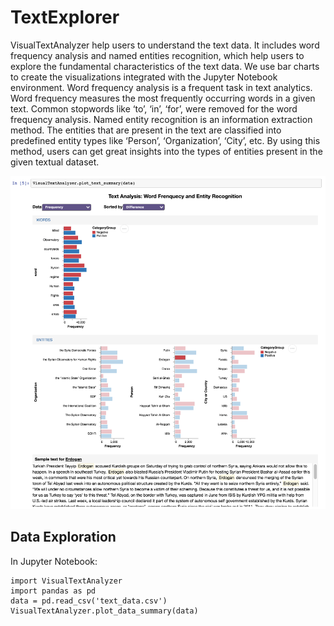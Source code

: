 # TextExplorer

VisualTextAnalyzer help users to understand the text data. It includes word frequency analysis and named entities recognition, which help users to explore the fundamental characteristics of the text data. We use bar charts to create the visualizations integrated with the Jupyter Notebook environment. Word frequency analysis is a frequent task in text analytics. Word frequency measures the most frequently occurring words in a given text. Common stopwords like ‘to’, ‘in’, ‘for’, were removed for the word frequency analysis. Named entity recognition is an information extraction method. The entities that are present in the text are classified into predefined entity types like ‘Person’, ‘Organization’, ‘City’, etc.  By using this method, users can get great insights into the types of entities present in the given textual dataset.

![Visual Text Analyzer](https://github.com/soniacq/TextExplorer/blob/master/imgs/plot_text_summary.png)

## Data Exploration

In Jupyter Notebook:
~~~~
import VisualTextAnalyzer
import pandas as pd
data = pd.read_csv('text_data.csv')
VisualTextAnalyzer.plot_data_summary(data)
~~~~
